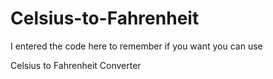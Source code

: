 # Celsius-to-Fahrenheit
I entered the code here to remember if you want you can use

Celsius to Fahrenheit Converter 
